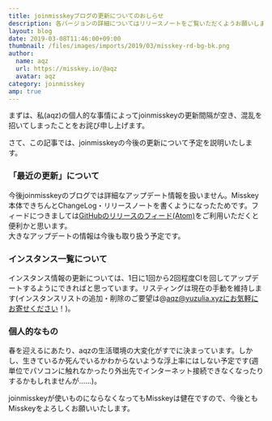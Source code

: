 ```yaml
---
title: joinmisskeyブログの更新についてのおしらせ
description: 各バージョンの詳細についてはリリースノートをご覧いただくようお願いします。
layout: blog
date: 2019-03-08T11:46:00+09:00
thumbnail: /files/images/imports/2019/03/misskey-rd-bg-bk.png
author:
  name: aqz
  url: https://misskey.io/@aqz
  avatar: aqz
category: joinmisskey
amp: true
---
```

まずは、私(aqz)の個人的な事情によってjoinmisskeyの更新間隔が空き、混乱を招いてしまったことをお詫び申し上げます。

さて、この記事では、joinmisskeyの今後の更新について予定を説明いたします。

### 「最近の更新」について
今後joinmisskeyのブログでは詳細なアップデート情報を扱いません。Misskey本体できちんとChangeLog・リリースノートを書くようになったためです。フィードにつきましては[GitHubのリリースのフィード(Atom)](https://github.com/syuilo/misskey/releases.atom)をご利用いただくと便利かと思います。  
大きなアップデートの情報は今後も取り扱う予定です。

### インスタンス一覧について
インスタンス情報の更新については、1日に1回から2回程度CIを回してアップデートするようにできればと思っています。リスティングは現在の手動を維持します(インスタンスリストの追加・削除のご要望は@aqz@yuzulia.xyzにお気軽にお寄せください！)。

### 個人的なもの
春を迎えるにあたり、aqzの生活環境の大変化がすでに決まっています。しかし、生きているか死んでいるかわからないような浮上率にはしない予定です(週単位でパソコンに触れなかったり外出先でインターネット接続できなくなったりするかもしれませんが……)。

joinmisskeyが使いものにならなくなってもMisskeyは健在ですので、今後ともMisskeyをよろしくお願いいたします。
